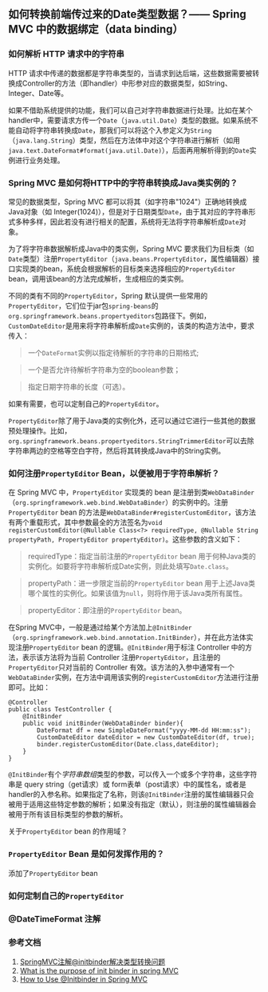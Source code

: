 ## 如何转换前端传过来的Date类型数据？—— Spring MVC 中的数据绑定（data binding）

### 如何解析 HTTP 请求中的字符串
HTTP 请求中传递的数据都是字符串类型的，当请求到达后端，这些数据需要被转换成Controller的方法（即handler）中形参对应的数据类型，如String、Integer、Date等。

如果不借助系统提供的功能，我们可以自己对字符串数据进行处理。比如在某个handler中，需要请求方传一个`Date`（`java.util.Date`）类型的数据。如果系统不能自动将字符串转换成`Date`，那我们可以将这个入参定义为`String`（`java.lang.String`）类型，然后在方法体中对这个字符串进行解析（如用`java.text.DateFormat#format(java.util.Date)`），后面再用解析得到的`Date`实例进行业务处理。

### Spring MVC 是如何将HTTP中的字符串转换成Java类实例的？
常见的数据类型，Spring MVC 都可以将其（如字符串"1024"）正确地转换成Java对象（如 Integer(1024)），但是对于日期类型`Date`，由于其对应的字符串形式多种多样，因此若没有进行相关的配置，系统将无法将字符串解析成`Date`对象。

为了将字符串数据解析成Java中的类实例，Spring MVC 要求我们为目标类（如`Date`类型）注册`PropertyEditor`（`java.beans.PropertyEditor`，属性编辑器）接口实现类的bean，系统会根据解析的目标类来选择相应的`PropertyEditor` bean，调用该bean的方法完成解析，生成相应的类实例。

不同的类有不同的`PropertyEditor`，Spring 默认提供一些常用的`PropertyEditor`，它们位于jar包`spring-beans`的`org.springframework.beans.propertyeditors`包路径下。例如，`CustomDateEditor`是用来将字符串解析成`Date`实例的，该类的构造方法中，要求传入：
> 一个`DateFormat`实例以指定待解析的字符串的日期格式;

> 一个是否允许待解析字符串为空的boolean参数；

> 指定日期字符串的长度（可选）。

如果有需要，也可以定制自己的`PropertyEditor`。

`PropertyEditor`除了用于Java类的实例化外，还可以通过它进行一些其他的数据预处理操作。比如，`org.springframework.beans.propertyeditors.StringTrimmerEditor`可以去除字符串两边的空格等空白字符，然后将其转换成Java中的String实例。

### 如何注册`PropertyEditor` Bean，以便被用于字符串解析？
在 Spring MVC 中，`PropertyEditor` 实现类的 bean 是注册到类`WebDataBinder`（`org.springframework.web.bind.WebDataBinder`）的实例中的。注册`PropertyEditor` bean 的方法是`WebDataBinder#registerCustomEditor`，该方法有两个重载形式，其中参数最全的方法签名为`void registerCustomEditor(@Nullable Class<?> requiredType, @Nullable String propertyPath, PropertyEditor propertyEditor)`。这些参数的含义如下：

> requiredType：指定当前注册的`PropertyEditor` bean 用于何种Java类的实例化。如要将字符串解析成Date实例，则此处填写`Date.class`。

> propertyPath：进一步限定当前的`PropertyEditor` bean 用于上述Java类哪个属性的实例化。如果该值为`null`，则将作用于该Java类所有属性。

> propertyEditor：即注册的`PropertyEditor` bean。

在Spring MVC中，一般是通过给某个方法加上`@InitBinder`（`org.springframework.web.bind.annotation.InitBinder`），并在此方法体实现注册`PropertyEditor` bean 的逻辑。`@InitBinder`用于标注 Controller 中的方法，表示该方法将为当前 Controller 注册`PropertyEditor`，且注册的`PropertyEditor`只对当前的 Controller 有效。该方法的入参中通常有一个`WebDataBinder`实例，在方法中调用该实例的`registerCustomEditor`方法进行注册即可。比如：
```
@Controller
public class TestController {
    @InitBinder
    public void initBinder(WebDataBinder binder){
        DateFormat df = new SimpleDateFormat("yyyy-MM-dd HH:mm:ss");
        CustomDateEditor dateEditor = new CustomDateEditor(df, true);
        binder.registerCustomEditor(Date.class,dateEditor);
    }
}
```
`@InitBinder`有个*字符串数组*类型的参数，可以传入一个或多个字符串，这些字符串是 query string（get请求）或 form表单（post请求）中的属性名，或者是handler的入参名称。如果指定了名称，则该`@InitBinder`注册的属性编辑器只会被用于适用这些特定参数的解析；如果没有指定（默认），则注册的属性编辑器会被用于所有该目标类型的参数的解析。

关于`PropertyEditor` bean 的作用域？

### `PropertyEditor` Bean 是如何发挥作用的？
添加了`PropertyEditor` bean

### 如何定制自己的`PropertyEditor`

### @DateTimeFormat 注解

### 参考文档
1. [SpringMVC注解@initbinder解决类型转换问题](https://www.cnblogs.com/aheizi/p/5440884.html)
1. [What is the purpose of init binder in spring MVC](https://stackoverflow.com/questions/5211323/what-is-the-purpose-of-init-binder-in-spring-mvc)
1. [How to Use @Initbinder in Spring MVC](https://medium.com/stackavenue/how-to-use-initbinder-in-spring-mvc-ecb974a6884)

